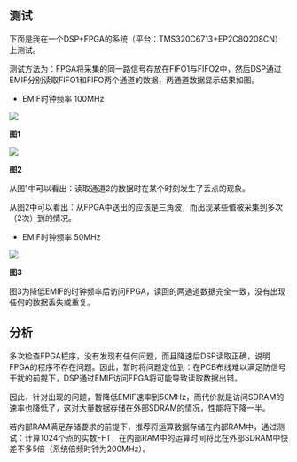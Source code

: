 <!---title:FPGA与DSP通信中的EMIF速率问题-->
<!---keywords:FPGA,DSP-->
<!---date:old-->

## 测试

下面是我在一个DSP+FPGA的系统（平台：TMS320C6713+EP2C8Q208CN）上测试。

测试方法为：FPGA将采集的同一路信号存放在FIFO1与FIFO2中，然后DSP通过EMIF分别读取FIFO1和FIFO两个通道的数据，两通道数据显示结果如图。


- EMIF时钟频率 100MHz


![][imag1]

__图1__

![][imag2]

__图2__

从图1中可以看出：读取通道2的数据时在某个时刻发生了丢点的现象。

从图2中可以看出：从FPGA中送出的应该是三角波，而出现某些值被采集到多次（2次）到的情况。


- EMIF时钟频率 50MHz


![][imag3]

__图3__

图3为降低EMIF的时钟频率后访问FPGA，读回的两通道数据完全一致，没有出现任何的数据丢失或重复。

## 分析
多次检查FPGA程序，没有发现有任何问题，而且降速后DSP读取正确，说明FPGA的程序不存在问题。因此，暂时将问题定位到：在PCB布线难以满足防信号干扰的前提下，DSP通过EMIF访问FPGA将可能导致读取数据出错。

因此，针对出现的问题，暂降低EMIF速率到50MHz，而代价就是访问SDRAM的速率也降低了，这对大量数据存储在外部SDRAM的情况，性能将下降一半。

若内部RAM满足存储要求的前提下，推荐将运算数据存储在内部RAM中，通过测试：计算1024个点的实数FFT，在内部RAM中的运算时间将比在外部SDRAM中快差不多5倍（系统倍频时钟为200MHz）。


[imag1]:../images/FPGA与DSP通信中的EMIF速率问题/imag1.png
[imag2]:../images/FPGA与DSP通信中的EMIF速率问题/imag2.png
[imag3]:../images/FPGA与DSP通信中的EMIF速率问题/imag3.png
